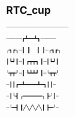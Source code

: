# RTC_cup
┈┈┈┈┈┈┈┈┈┈┈┈┈┈┈┈┈┈┈┈

┈┈┈┈┈┏┻━━┻┓┈┈┈┈┈

╭┓┏╮┈┃▕▏ ▕▏┃┈╭┓┏╮

┃┗┛┃┈┃  ┏┳┳┓  ┃┈┃┗┛┃

╰┳┳╯┈┃  ┗┻┻┛  ┃┈╰┳┳╯

┈┃┃┏━┻━━━━┻━┓┃┃┈

┈┃╰┫ ╭━━━━━━╮   ┣╯┃┈

┈╰━┫ ┃╱╲╱╲╱╲┃   ┣━╯┈
